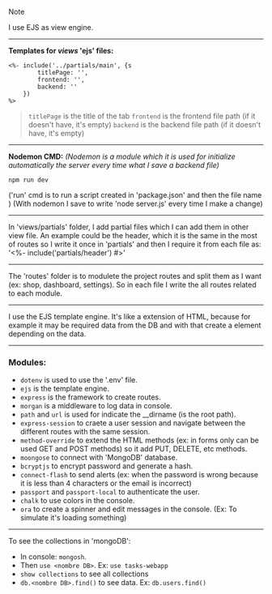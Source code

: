 > [!NOTE]
> I use EJS as view engine.

------------------------------------------

**Templates for _views_ 'ejs' files:**
```
<%- include('../partials/main', {s
        titlePage: '', 
        frontend: '', 
        backend: ''
    })
%>
```

> `titlePage` is the title of the tab
> `frontend` is the frontend file path (if it doesn't have, it's empty)
> `backend` is the backend file path (if it doesn't have, it's empty)

------------------------------------------

**Nodemon CMD:** _(Nodemon is a module which it is used for initialize automatically the server every time what I save a backend file)_

`npm run dev`

('run' cmd is to run a script created in 'package.json' and then the file name )
(With nodemon I save to write 'node server.js' every time I make a change)

-----------------------------------------

In 'views/partials' folder, I add partial files which I can add them in other view file.
An example could be the header, which it is the same in the most of routes so I write it once in 'partials' and then I require it from each file as:
'<%- include('partials/header') #>'

-----------------------------------------

The 'routes' folder is to modulete the project routes and split them as I want (ex: shop, dashboard, settings).
So in each file I write the all routes related to each module.

----------------------------------------

I use the EJS template engine.
It's like a extension of HTML, because for example it may be required data from the DB and with that create a element depending on the data.

----------------------------------------

### **Modules:**
- `dotenv` is used to use the '.env' file.
- `ejs` is the template engine.
- `express` is the framework to create routes.
- `morgan` is a middleware to log data in console.
- `path` and `url` is used for indicate the __dirname (is the root path).
- `express-session` to craete a user session and navigate between the different routes with the same session.
- `method-override` to extend the HTML methods (ex: in forms only can be used GET and POST methods) so it add PUT, DELETE, etc methods.
- `moongose` to connect with 'MongoDB' database.
- `bcryptjs` to encrypt password and generate a hash.
- `connect-flash` to send alerts (ex: when the password is wrong because it is less than 4 characters or the email is incorrect)
- `passport` and `passport-local` to authenticate the user.
- `chalk` to use colors in the console.
- `ora` to create a spinner and edit messages in the console. (Ex: To simulate it's loading something)


---------------------------------------

To see the collections in 'mongoDB':
- In console: `mongosh`.
- Then `use <nombre DB>`. Ex: `use tasks-webapp`
- `show collections` to see all collections
- `db.<nombre DB>.find()` to see data. Ex: `db.users.find()`